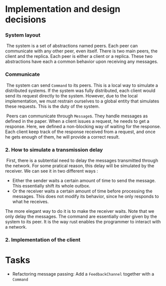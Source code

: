 # Implementation and design decisions



### 		System layout	

​	The system is a set of abstractions named peers. Each peer can communicate with any other peer, even itself. There is two main peers, the client and the replica. Each peer is either a client or a replica. These two abstractions have each a common behavior upon receiving any messages. 

### 	Communicate 

​	The system can send `Command` to its peers. This is a local way to simulate a distributed systems. If the system was fully distributed, each client would send its request directly to the system. However, due to the local implementation, we must restrain ourselves to a global entity that simulates these requests. This is the duty of the system.

​	Peers can communicate through `Message`s. They handle messages as defined in the paper. When a client issues a request, he needs to get a response. Here, we defined a non-blocking way of waiting for the response. Each client keep track of the response received from a request, and once he gets enough of them, he will provide a correct result.

### 2. How to simulate a transmission delay

​	First, there is a subtential need to delay the messages transmitted through the network. For some pratical reason, this delay will be simulated by the receiver. We can see it in two different ways :

- Either the sender waits a certain amount of time to send the message. This essentially shift its whole outbox.
- Or the receiver waits a certain amount of time before processing the messages. This does not modify its behavior, since he only responds to what he receives.

The more elegant way to do it is to make the receiver waits. Note that we only delay the messages. The command are essentially order given by the system to its peer. It is the way rust enables the programmer to interact with a network.



### 2. Implementation of the client







# Tasks



-  Refactoring message passing: Add a `FeedbackChannel` together with a `Command` 